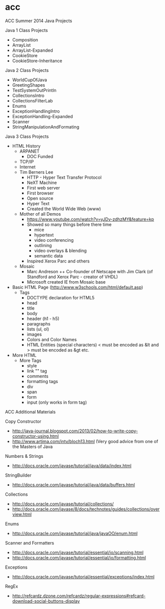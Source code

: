acc
===

ACC Summer 2014 Java Projects

Java 1 Class Projects
- Composition
- ArrayList
- ArrayList-Expanded
- CookieStore
- CookieStore-Inheritance

Java 2 Class Projects
- WorldCupOfJava
- GreetingShapes
- TestSystemOutPrintln
- CollectionsIntro
- CollectionsFilterLab
- Enums
- ExceptionHandlingIntro
- ExceptionHandling-Expanded
- Scanner
- StringManipulationAndFormating

Java 3 Class Projects
- HTML History
	* ARPANET
		+ DOC Funded
	* TCP/IP
	* Internet
	* Tim Berners Lee
		+ HTTP - Hyper Text Transfer Protocol
		+ NeXT Machine
		+ First web server
		+ First browser
		+ Open source
		+ Hyper Text
		+ Created the World Wide Web (www)
	* Mother of all Demos
		+ https://www.youtube.com/watch?v=yJDv-zdhzMY&feature=kp
		+ Showed so many things before there time
			+ mice
			+ hypertext
			+ video conferencing
			+ outlining
			+ video overlays & blending
			+ semantic data
		+ Inspired Xerox Parc and others
	* Mosaic
		+ Marc Andreson
			++ Co-founder of Netscape with Jim Clark (of Standford and Xerox Parc - creator of VHDL)
		+ Microsoft created IE from Mosaic base
- Basic HTML Page (http://www.w3schools.com/html/default.asp)
	* Tags
		+ DOCTYPE declaration for HTML5 
		+ head
		+ title
		+ body
		+ header (h1 - h5)
		+ paragraphs
		+ lists (ul, ol)
		+ images
		+ Colors and Color Names
		+ HTML Entities (special characters) < must be encoded as &lt and > must be encoded as &gt etc.
- More HTML
	* More Tags
		+ style
		+ link "<a>" tag
		+ comments
		+ formatting tags
		+ div
		+ span
		+ form
		+ input (only works in form tag)




ACC Additional Materials

Copy Constructor
- http://java-journal.blogspot.com/2013/02/how-to-write-copy-constructor-using.html
- http://www.artima.com/intv/bloch13.html  (Very good advice from one of the Masters of Java

Numbers & Strings
- http://docs.oracle.com/javase/tutorial/java/data/index.html

StringBuilder
- http://docs.oracle.com/javase/tutorial/java/data/buffers.html

Collections
- http://docs.oracle.com/javase/tutorial/collections/
- http://docs.oracle.com/javase/8/docs/technotes/guides/collections/overview.html

Enums
- http://docs.oracle.com/javase/tutorial/java/javaOO/enum.html

Scanner and Formatters
- http://docs.oracle.com/javase/tutorial/essential/io/scanning.html
- http://docs.oracle.com/javase/tutorial/essential/io/formatting.html

Exceptions
- http://docs.oracle.com/javase/tutorial/essential/exceptions/index.html

RegEx 
- http://refcardz.dzone.com/refcardz/regular-expressions#refcard-download-social-buttons-display